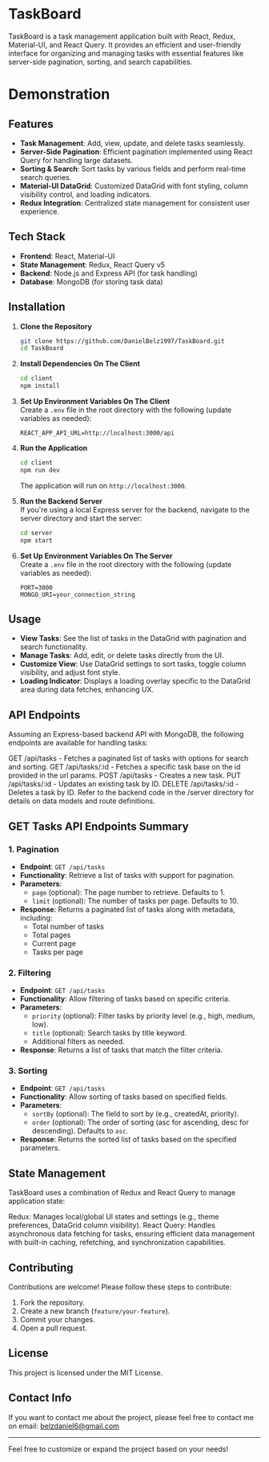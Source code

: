 # TaskBoard

TaskBoard is a task management application built with React, Redux, Material-UI, and React Query. It provides an efficient and user-friendly interface for organizing and managing tasks with essential features like server-side pagination, sorting, and search capabilities.

# Demonstration

## Features

- **Task Management**: Add, view, update, and delete tasks seamlessly.
- **Server-Side Pagination**: Efficient pagination implemented using React Query for handling large datasets.
- **Sorting & Search**: Sort tasks by various fields and perform real-time search queries.
- **Material-UI DataGrid**: Customized DataGrid with font styling, column visibility control, and loading indicators.
- **Redux Integration**: Centralized state management for consistent user experience.

## Tech Stack

- **Frontend**: React, Material-UI
- **State Management**: Redux, React Query v5
- **Backend**: Node.js and Express API (for task handling)
- **Database**: MongoDB (for storing task data)

## Installation

1. **Clone the Repository**

   ```bash
   git clone https://github.com/DanielBelz1997/TaskBoard.git
   cd TaskBoard
   ```

2. **Install Dependencies On The Client**

   ```bash
   cd client
   npm install
   ```

3. **Set Up Environment Variables On The Client**  
   Create a `.env` file in the root directory with the following (update variables as needed):

   ```plaintext
   REACT_APP_API_URL=http://localhost:3000/api
   ```

4. **Run the Application**

   ```bash
   cd client
   npm run dev
   ```

   The application will run on `http://localhost:3000`.

5. **Run the Backend Server**  
   If you're using a local Express server for the backend, navigate to the server directory and start the server:

   ```bash
   cd server
   npm start
   ```

6. **Set Up Environment Variables On The Server**  
   Create a `.env` file in the root directory with the following (update variables as needed):

   ```plaintext
   PORT=3000
   MONGO_URI=your_connection_string
   ```

## Usage

- **View Tasks**: See the list of tasks in the DataGrid with pagination and search functionality.
- **Manage Tasks**: Add, edit, or delete tasks directly from the UI.
- **Customize View**: Use DataGrid settings to sort tasks, toggle column visibility, and adjust font style.
- **Loading Indicator**: Displays a loading overlay specific to the DataGrid area during data fetches, enhancing UX.

## API Endpoints

Assuming an Express-based backend API with MongoDB, the following endpoints are available for handling tasks:

GET /api/tasks - Fetches a paginated list of tasks with options for search and sorting.
GET /api/tasks/:id - Fetches a specific task base on the id provided in the url params.
POST /api/tasks - Creates a new task.
PUT /api/tasks/:id - Updates an existing task by ID.
DELETE /api/tasks/:id - Deletes a task by ID.
Refer to the backend code in the /server directory for details on data models and route definitions.

## GET Tasks API Endpoints Summary

### 1. Pagination

- **Endpoint**: `GET /api/tasks`
- **Functionality**: Retrieve a list of tasks with support for pagination.
- **Parameters**:
  - `page` (optional): The page number to retrieve. Defaults to 1.
  - `limit` (optional): The number of tasks per page. Defaults to 10.
- **Response**: Returns a paginated list of tasks along with metadata, including:
  - Total number of tasks
  - Total pages
  - Current page
  - Tasks per page

### 2. Filtering

- **Endpoint**: `GET /api/tasks`
- **Functionality**: Allow filtering of tasks based on specific criteria.
- **Parameters**:
  - `priority` (optional): Filter tasks by priority level (e.g., high, medium, low).
  - `title` (optional): Search tasks by title keyword.
  - Additional filters as needed.
- **Response**: Returns a list of tasks that match the filter criteria.

### 3. Sorting

- **Endpoint**: `GET /api/tasks`
- **Functionality**: Allow sorting of tasks based on specified fields.
- **Parameters**:
  - `sortBy` (optional): The field to sort by (e.g., createdAt, priority).
  - `order` (optional): The order of sorting (asc for ascending, desc for descending). Defaults to `asc`.
- **Response**: Returns the sorted list of tasks based on the specified parameters.

## State Management

TaskBoard uses a combination of Redux and React Query to manage application state:

Redux: Manages local/global UI states and settings (e.g., theme preferences, DataGrid column visibility).
React Query: Handles asynchronous data fetching for tasks, ensuring efficient data management with built-in caching, refetching, and synchronization capabilities.

## Contributing

Contributions are welcome! Please follow these steps to contribute:

1. Fork the repository.
2. Create a new branch (`feature/your-feature`).
3. Commit your changes.
4. Open a pull request.

## License

This project is licensed under the MIT License.

## Contact Info

If you want to contact me about the project, please feel free to contact me on email: belzdaniel6@gmail.com

---

Feel free to customize or expand the project based on your needs!

